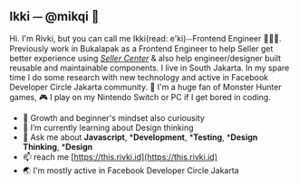 ## Ikki ⏤ @mikqi 👋

Hi. I'm Rivki, but you can call me Ikki(read: e'ki)⏤Frontend Engineer 🧑🏻‍💻. Previously work in Bukalapak as a Frontend Engineer to help Seller get better experience using *[Seller Center](https://seller.bukalapak.com)* & also help engineer/designer built reusable and maintainable components. I live in South Jakarta. In my spare time I do some research with new technology and active in Facebook Developer Circle Jakarta community. 🙌 I'm a huge fan of Monster Hunter games, 🎮 I play on my Nintendo Switch or PC if I get bored in coding.

- 🧠 Growth and beginner's mindset also curiousity
- 🌱 I’m currently learning about Design thinking
- 💬 Ask me about **Javascript**, ***Development**, ***Testing**, ***Design Thinking**, ***Design**
- 📫 reach me [https://this.rivki.id](https://this.rivki.id)
- 🌏 I'm mostly active in Facebook Developer Circle Jakarta
